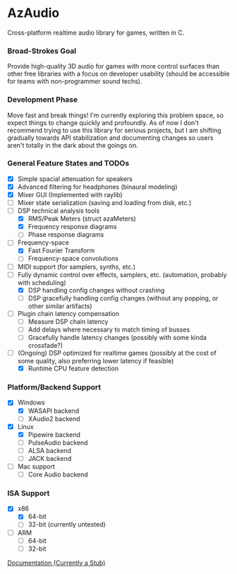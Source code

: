 # AzAudio
Cross-platform realtime audio library for games, written in C.

### Broad-Strokes Goal
Provide high-quality 3D audio for games with more control surfaces than other free libraries with a focus on developer usability (should be accessible for teams with non-programmer sound techs).

### Development Phase
Move fast and break things! I'm currently exploring this problem space, so expect things to change quickly and profoundly. As of now I don't recommend trying to use this library for serious projects, but I am shifting gradually towards API stabilization and documenting changes so users aren't totally in the dark about the goings on.

### General Feature States and TODOs
- [x] Simple spacial attenuation for speakers
- [x] Advanced filtering for headphones (binaural modeling)
- [x] Mixer GUI (Implemented with raylib)
- [ ] Mixer state serialization (saving and loading from disk, etc.)
- [ ] DSP technical analysis tools
	- [x] RMS/Peak Meters (struct azaMeters)
	- [x] Frequency response diagrams
	- [ ] Phase response diagrams
- [ ] Frequency-space
	- [x] Fast Fourier Transform
	- [ ] Frequency-space convolutions
- [ ] MIDI support (for samplers, synths, etc.)
- [ ] Fully dynamic control over effects, samplers, etc. (automation, probably with scheduling)
	- [x] DSP handling config changes without crashing
	- [ ] DSP gracefully handling config changes (without any popping, or other similar artifacts)
- [ ] Plugin chain latency compensation
	- [ ] Measure DSP chain latency
	- [ ] Add delays where necessary to match timing of busses
	- [ ] Gracefully handle latency changes (possibly with some kinda crossfade?)
- [ ] (Ongoing) DSP optimized for realtime games (possibly at the cost of some quality, also preferring lower latency if feasible)
	- [x] Runtime CPU feature detection

### Platform/Backend Support
- [x] Windows
	- [x] WASAPI backend
	- [ ] XAudio2 backend
- [x] Linux
	- [x] Pipewire backend
	- [ ] PulseAudio backend
	- [ ] ALSA backend
	- [ ] JACK backend
- [ ] Mac support
	- [ ] Core Audio backend

### ISA Support
- [x] x86
	- [x] 64-bit
	- [ ] 32-bit (currently untested)
- [ ] ARM
	- [ ] 64-bit
	- [ ] 32-bit

[Documentation (Currently a Stub)](https://singularityazure.github.io/AzAudio)
